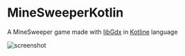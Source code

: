 # MineSweeperKotlin
A MineSweeper game made with [libGdx](https://libgdx.badlogicgames.com/) in [Kotline](https://kotlinlang.org/) language

![screenshot](https://github.com/yichen0831/MineSweeperKotlin/raw/master/screenshot.png)
